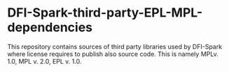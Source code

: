 # DFI-Spark-third-party-EPL-MPL-dependencies

This repository contains sources of third party libraries used by DFI-Spark where license requires to publish also source code. This is namely MPLv. 1.0, MPL v. 2.0, EPL v. 1.0. 
